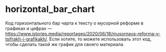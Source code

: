 # horizontal_bar_chart
Код горизонтального бар чарта к тексту о мусорной реформе в графиках и цифрах — https://www.istories.media/reportages/2020/06/18/musornaya-reforma-v-tsifrakh-i-grafikakh/. Если хотите, то можете использовать этот код, чтобы сделать такой же график для своего материала.
